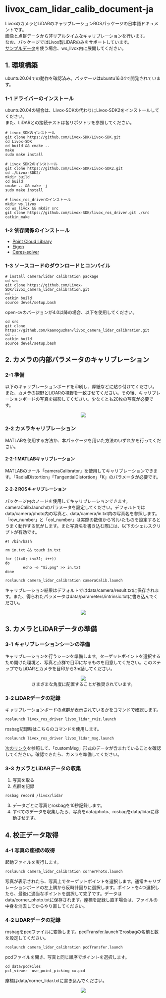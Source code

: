 # livox_cam_lidar_calib_document-ja
LivoxのカメラとLiDARのキャリブレーションROSパッケージの日本語ドキュメントです。  
画像と点群データから非リアルタイムなキャリブレーションを行います。  
なお、パッケージではLivox製LiDARのみをサポートしています。  
[サンプルデータ](https://terra-1-g.djicdn.com/65c028cd298f4669a7f0e40e50ba1131/Download/update/data.zip)を使う場合、ws_livox内に展開してください。

## 1. 環境構築
ubuntu20.04での動作を確認済み。パッケージはubuntu16.04で開発されています。
### 1-1 ドライバーのインストール
ubuntu20.04の場合は、Livox-SDKの代わりにLivox-SDK2をインストールしてください。  
また、LiDARとの接続テストは各リポジトリを参照してください。
```
# Livox_SDKのインストール
git clone https://github.com/Livox-SDK/Livox-SDK.git
cd Livox-SDK
cd build && cmake ..
make
sudo make install
```
```
# Livox_SDK2のインストール
git clone https://github.com/Livox-SDK/Livox-SDK2.git
cd ./Livox-SDK2/
mkdir build
cd build
cmake .. && make -j
sudo make install
```
```
# livox_ros_driverのインストール
mkdir ws_livox
cd ws_livox && mkdir src
git clone https://github.com/Livox-SDK/livox_ros_driver.git ./src
catkin_make
```  
### 1-2 依存関係のインストール
- [Point Cloud Library](https://pointclouds.org/downloads/)
- [Eigen](https://eigen.tuxfamily.org/dox/GettingStarted.html)
- [Ceres-solver](http://ceres-solver.org/installation.html)
### 1-3 ソースコードのダウンロードとコンパイル
```
# install camera/lidar calibration package
cd src
git clone https://github.com/Livox-SDK/livox_camera_lidar_calibration.git
cd ..
catkin build
source devel/setup.bash
```
open-cvのバージョンが4.0以降の場合、以下を使用してください。
```
cd src
git clone https://github.com/kaanoguzhan/livox_camera_lidar_calibration.git
cd ..
catkin build
source devel/setup.bash
```

## 2. カメラの内部パラメータのキャリブレーション
### 2-1 準備
以下のキャリブレーションボードを印刷し、厚紙などに貼り付けてください。  
また、カメラの視野とLiDARの視野を一致させてください。その後、キャリブレーションボードの写真を撮影してください。少なくとも20枚の写真が必要です。
<div align="center">
<img src="https://github.com/YuwaAoki/livox_camera_lidar_calibration/blob/master/doc_resources/chess_board.png">
</div>

### 2-2 カメラキャリブレーション  
MATLABを使用する方法か、本パッケージを用いた方法のいずれかを行ってください。
#### 2-2-1 MATLABキャリブレーション
MATLABのツール「cameraCalibrator」を使用してキャリブレーションできます。「RadialDistortion」「TangentialDistortion」「K」のパラメータが必要です。
#### 2-2-2 ROSキャリブレーション
パッケージ内のノードを使用してキャリブレーションできます。
cameraCalib.launchのパラメータを設定してください。デフォルトではdata/camera/photo内の写真と、data/camera/in.txt内の写真名を参照します。「row_number」と「col_number」は実際の数値から1引いたものを設定するとうまく動作する気がします。また写真名を書き込む際には、以下のシェルスクリプトが有効です。  
```
#! /bin/bash

rm in.txt && touch in.txt

for ((i=0; i<=31; i++))
do
        echo -e "$i.png" >> in.txt
done
```
```
roslaunch camera_lidar_calibration cameraCalib.launch
```
キャリブレーション結果はデフォルトではdata/camera/result.txtに保存されます。また、得られたパラメータはdata/parameters/intrinsic.txtに書き込んでください。
<div align="center">
<img src="https://github.com/YuwaAoki/livox_camera_lidar_calibration/blob/master/doc_resources/intrinsic_format.png">
</div>

## 3. カメラとLiDARデータの準備
### 3-1 キャリブレーションシーンの準備
キャリブレーションを行うシーンを準備します。ターゲットポイントを選択するため開けた環境と、写真と点群で目印になるものを用意してください。このステップでもLiDARとカメラを目印から3m話してください。  
<div align="center">
<img src="https://github.com/YuwaAoki/livox_camera_lidar_calibration/blob/master/doc_resources/board.png">
</div>  
<div align=center>さまざまな角度に配置することが推奨されています。</div>  

### 3-2 LiDARデータの記録  
キャリブレーションボードの点群が表示されているかをコマンドで確認します。  
```
roslaunch livox_ros_driver livox_lidar_rviz.launch
```
rosbag記録時はこちらのコマンドを使用します。
```
roslaunch livox_ros_driver livox_lidar_msg.launch
```
[次のリンク](https://github.com/Livox-SDK/livox_ros_driver)を参照して、「customMsg」形式のデータが含まれていることを確認してください。確認できたら、カメラを準備してください。  
### 3-3 カメラとLiDARデータの収集
1. 写真を取る  
2. 点群を記録
```
rosbag record /livox/lidar
```
3. データごとに写真とrosbagを10秒記録します。
4. すべてのデータを収集したら、写真をdata/photo、rosbagをdata/lidarに移動させます。

## 4. 校正データ取得
### 4-1 写真の座標の取得
起動ファイルを実行します。
```
roslaunch camera_lidar_calibration cornerPhoto.launch
```
写真が表示されたら、写真上でターゲットポイントを選択します。通常キャリブレーションボードの左上隅から反時計回りに選択します。ポイントを4つ選択したら、最後に適当なポイントを選択して完了です。データはdata/corner_photo.txtに保存されます。座標を記録し直す場合は、ファイルの中身を消去してからやり直してください。
### 4-2 LiDARデータの記録
rosbagをpcdファイルに変換します。pcdTransfer.launchでrosbagの名前と数を設定してください。
```
roslaunch camera_lidar_calibration pcdTransfer.launch
```
pcdファイルを開き、写真と同じ順序でポイントを選択します。
```
cd data/pcdFiles
pcl_viewer -use_point_picking xx.pcd
```
座標はdata/corner_lidar.txtに書き込んでください。  
<div align="center">
<img src="https://github.com/YuwaAoki/livox_camera_lidar_calibration/blob/master/doc_resources/corner_lidar.png">
</div>  

